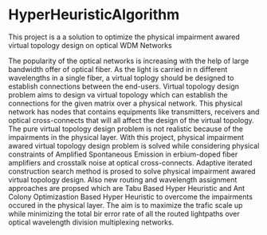 # HyperHeuristicAlgorithm
This project is a a solution to optimize the physical impairment awared virtual topology design on optical WDM Networks

The popularity of the optical networks is increasing with the help of large bandwidth offer of optical fiber. As the light is carried in n different wavelengths in a single fiber, a virtual toplogy should be designed to establish connections between the end-users. Virtual topology design problem aims to design va virtual topology which can establish the connections for the given matrix over a physical network. This physical network has nodes that contains equipments like transmitters, receivers and optical cross-connects that will all affect the design of the virtual topology. The pure virtual topology design problem is not realistic because of the impairments in the physical layer. With this project, physical impairment awared virtual topology design problem is solved while considering physical constraints of Amplified Spontaneous Emission in erbium-doped fiber amplifiers and crosstalk noise at optical cross-connects. Adaptive iterated construction search method is prosed to solve physical impairment awared virtual topology design. Also new routing and wavelength assignment approaches are propsed which are Tabu Based Hyper Heuristic and Ant Colony Optimizastion Based Hyper Heuristic to overcome the impairments occured in the physical layer. The aim is to maximize the trafic scale up while minimizing the total bir error rate of all the routed lightpaths over optical wavelength division multiplexing networks.
